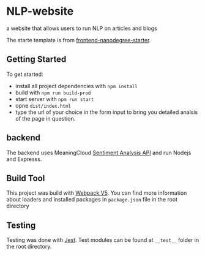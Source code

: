 # NLP-website
a website that allows users to run NLP on articles and blogs

The starte template is from [frontend-nanodegree-starter](https://github.com/udacity/fend-webpack-content).

## Getting Started
To get started:

* install all project dependencies with `npm install`
* build with `npm run build-prod`
* start server with `npm run start`
* opne `dist/index.html`
* type the url of your choice in the form input to bring you detailed analsis of the page in question.

## backend
The backend uses MeaningCloud [Sentiment Analysis API](https://www.meaningcloud.com/developer/sentiment-analysis) and run Nodejs and Expresss.

## Build Tool
This project was build with [Webpack V5](https://github.com/webpack/webpack). You can find more information about loaders and installed packages in `package.json` file in the root directory

## Testing
Testing was done with [Jest](https://github.com/facebook/jest). Test modules can be found at `__test__` folder in the root directory.
